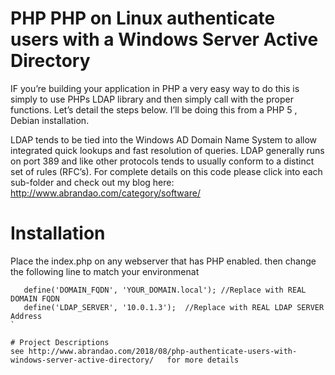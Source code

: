 # PHP PHP on Linux authenticate users with a Windows Server Active Directory
IF you’re building your application in PHP a very easy way to do this is simply to use PHPs LDAP library and then simply call with the proper functions.  Let’s detail the steps below. I’ll be doing this from a PHP 5 , Debian installation.

LDAP tends to be tied into the Windows AD Domain Name System to allow integrated quick lookups and fast resolution of queries. LDAP generally runs on port 389 and like other protocols tends to usually conform to a distinct set of rules (RFC’s).
For complete details on this code please click into each sub-folder and check out my blog here:  http://www.abrandao.com/category/software/
# Installation

Place the index.php on any webserver that has PHP enabled. then change the following line to match your environmenat
````
   define('DOMAIN_FQDN', 'YOUR_DOMAIN.local'); //Replace with REAL DOMAIN FQDN
   define('LDAP_SERVER', '10.0.1.3');  //Replace with REAL LDAP SERVER Address
`

# Project Descriptions
see http://www.abrandao.com/2018/08/php-authenticate-users-with-windows-server-active-directory/   for more details
